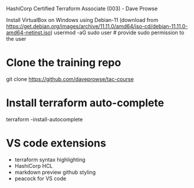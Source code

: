 HashiCorp Certified Terraform Associate (003) - Dave Prowse

Install VirtualBox on Windows using Debian-11 (download from https://get.debian.org/images/archive/11.11.0/amd64/iso-cd/debian-11.11.0-amd64-netinst.iso)
usermod -aG sudo user # provide sudo permission to the user

# Clone the training repo
git clone https://github.com/daveprowse/tac-course

# Install terraform auto-complete
terraform -install-autocomplete

# VS code extensions
- terraform syntax highlighting
- HashiCorp HCL
- markdown preview github styling
- peacock for VS code



